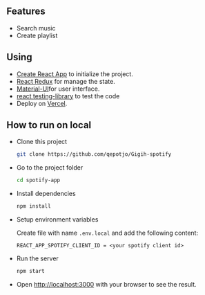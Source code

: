 ## Features

- Search music
- Create playlist


## Using

- [Create React App](https://create-react-app.dev/) to initialize the project.
- [React Redux](https://react-redux.js.org/) for manage the state.
- [Material-UI](https://mui.com/material-ui/getting-started/installation/)for user interface.
- [react testing-library](https://testing-library.com/) to test the code 
- Deploy on [Vercel](https://vercel.com/).

## How to run on local

- Clone this project

    ```bash
    git clone https://github.com/qepotjo/Gigih-spotify
    ```

- Go to the project folder

    ```bash
    cd spotify-app
    ```

- Install dependencies

    ```bash
    npm install
    ```

- Setup environment variables

    Create file with name `.env.local` and add the following content:

    ```env
    REACT_APP_SPOTIFY_CLIENT_ID = <your spotify client id>
    ```

- Run the server

    ```bash
    npm start
    ```

- Open <http://localhost:3000> with your browser to see the result.
